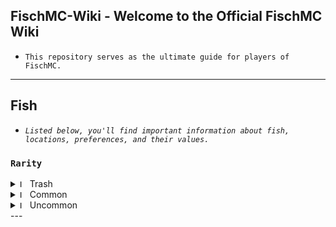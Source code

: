## FischMC-Wiki - Welcome to the Official FischMC Wiki
- `This repository serves as the ultimate guide for players of FischMC.`
---

## Fish
- *`Listed below, you'll find important information about fish, locations, preferences, and their values.`*

### **`Rarity`**
<details>
  <summary>
    <img src="https://cdn.discordapp.com/attachments/1314713861080875093/1332560873020981409/Untitled_6.png?ex=6795b385&is=67946205&hm=71668fdf779a98af64295f622b2e15d06b2edc5b671dbcd115176d992947b361&" alt="Image" width="12"> Trash
  </summary>
  <div style="overflow-x: auto;">

| **Fish**          | Weather | Time | Season | **Bait**      | Location          |
|-------------------|---------|------|--------|---------------|-------------------|
| Name              | None    | None | None   | blank         | blank             |

  </div>
</details>
<details>
  <summary>
    <img src="https://cdn.discordapp.com/attachments/1314713861080875093/1332560873213923328/Untitled_7.png?ex=6795b385&is=67946205&hm=5f4262e5b0e5de741d7b487e2d888c802042bbd0bd4110bb41b8ebe648ab6811&" alt="Image" width="12"> Common
  </summary>
  <div style="overflow-x: auto;">

| **Fish**          | Weather | Time | Season | **Bait**      | Location          |
|-------------------|---------|------|--------|---------------|-------------------|
| Name              | None    | None | None   | blank         | blank             |

  </div>
</details>
<details>
  <summary>
    <img src="https://cdn.discordapp.com/attachments/1314713861080875093/1332559891679674419/Untitled_8.png?ex=6795b29b&is=6794611b&hm=c84e2f7570942f2e6a09e646ba2cc5e56c465dbc2c546816c3870fdbdcc0ce60&" alt="Image" width="12"> Uncommon
  </summary>
  <div style="overflow-x: auto;">

| **Fish**          | Weather | Time | Season | **Bait**      | Location          |
|-------------------|---------|------|--------|---------------|-------------------|
| Name              | None    | None | None   | blank         | blank             |

  </div>
</details>
---